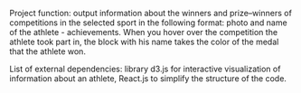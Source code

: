 Project function: output information about the winners and prize–winners of competitions in the selected sport in the following format: photo and name of the athlete - achievements. When you hover over the competition the athlete took part in, the block with his name takes the color of the medal that the athlete won.

List of external dependencies: library d3.js for interactive visualization of information about an athlete, React.js to simplify the structure of the code.
